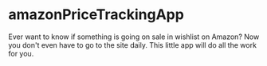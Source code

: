 # amazonPriceTrackingApp
Ever want to know if something is going on sale in wishlist on Amazon? Now you don't even have to go to the site daily. 
This little app will do all the work for you.
